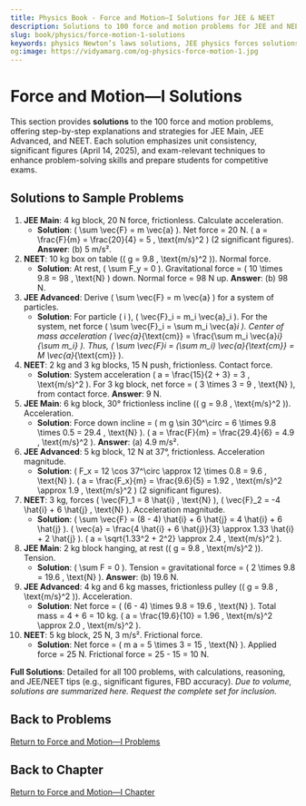 ```yaml
---
title: Physics Book - Force and Motion—I Solutions for JEE & NEET
description: Solutions to 100 force and motion problems for JEE and NEET, covering Newton’s laws and applications, with step-by-step explanations.
slug: book/physics/force-motion-1-solutions
keywords: physics Newton’s laws solutions, JEE physics forces solutions, NEET physics motion solutions, Newton’s second law physics
og:image: https://vidyamarg.com/og-physics-force-motion-1.jpg
---
```


# Force and Motion—I Solutions

This section provides **solutions** to the 100 force and motion problems, offering step-by-step explanations and strategies for JEE Main, JEE Advanced, and NEET. Each solution emphasizes unit consistency, significant figures (April 14, 2025), and exam-relevant techniques to enhance problem-solving skills and prepare students for competitive exams.

## Solutions to Sample Problems
1. **JEE Main**: 4 kg block, 20 N force, frictionless. Calculate acceleration.
   - **Solution**: \( \sum \vec{F} = m \vec{a} \). Net force = 20 N. \( a = \frac{F}{m} = \frac{20}{4} = 5 \, \text{m/s}^2 \) (2 significant figures). **Answer**: (b) 5 m/s².
2. **NEET**: 10 kg box on table (\( g = 9.8 \, \text{m/s}^2 \)). Normal force.
   - **Solution**: At rest, \( \sum F_y = 0 \). Gravitational force = \( 10 \times 9.8 = 98 \, \text{N} \) down. Normal force = 98 N up. **Answer**: (b) 98 N.
3. **JEE Advanced**: Derive \( \sum \vec{F} = m \vec{a} \) for a system of particles.
   - **Solution**: For particle \( i \), \( \vec{F}_i = m_i \vec{a}_i \). For the system, net force \( \sum \vec{F}_i = \sum m_i \vec{a}_i \). Center of mass acceleration \( \vec{a}_{\text{cm}} = \frac{\sum m_i \vec{a}_i}{\sum m_i} \). Thus, \( \sum \vec{F}_i = (\sum m_i) \vec{a}_{\text{cm}} = M \vec{a}_{\text{cm}} \).
4. **NEET**: 2 kg and 3 kg blocks, 15 N push, frictionless. Contact force.
   - **Solution**: System acceleration \( a = \frac{15}{2 + 3} = 3 \, \text{m/s}^2 \). For 3 kg block, net force = \( 3 \times 3 = 9 \, \text{N} \), from contact force. **Answer**: 9 N.
5. **JEE Main**: 6 kg block, 30° frictionless incline (\( g = 9.8 \, \text{m/s}^2 \)). Acceleration.
   - **Solution**: Force down incline = \( m g \sin 30^\circ = 6 \times 9.8 \times 0.5 = 29.4 \, \text{N} \). \( a = \frac{F}{m} = \frac{29.4}{6} = 4.9 \, \text{m/s}^2 \). **Answer**: (a) 4.9 m/s².
6. **JEE Advanced**: 5 kg block, 12 N at 37°, frictionless. Acceleration magnitude.
   - **Solution**: \( F_x = 12 \cos 37^\circ \approx 12 \times 0.8 = 9.6 \, \text{N} \). \( a = \frac{F_x}{m} = \frac{9.6}{5} = 1.92 \, \text{m/s}^2 \approx 1.9 \, \text{m/s}^2 \) (2 significant figures).
7. **NEET**: 3 kg, forces \( \vec{F}_1 = 8 \hat{i} \, \text{N} \), \( \vec{F}_2 = -4 \hat{i} + 6 \hat{j} \, \text{N} \). Acceleration magnitude.
   - **Solution**: \( \sum \vec{F} = (8 - 4) \hat{i} + 6 \hat{j} = 4 \hat{i} + 6 \hat{j} \). \( \vec{a} = \frac{4 \hat{i} + 6 \hat{j}}{3} \approx 1.33 \hat{i} + 2 \hat{j} \). \( a = \sqrt{1.33^2 + 2^2} \approx 2.4 \, \text{m/s}^2 \).
8. **JEE Main**: 2 kg block hanging, at rest (\( g = 9.8 \, \text{m/s}^2 \)). Tension.
   - **Solution**: \( \sum F = 0 \). Tension = gravitational force = \( 2 \times 9.8 = 19.6 \, \text{N} \). **Answer**: (b) 19.6 N.
9. **JEE Advanced**: 4 kg and 6 kg masses, frictionless pulley (\( g = 9.8 \, \text{m/s}^2 \)). Acceleration.
   - **Solution**: Net force = \( (6 - 4) \times 9.8 = 19.6 \, \text{N} \). Total mass = 4 + 6 = 10 kg. \( a = \frac{19.6}{10} = 1.96 \, \text{m/s}^2 \approx 2.0 \, \text{m/s}^2 \).
10. **NEET**: 5 kg block, 25 N, 3 m/s². Frictional force.
    - **Solution**: Net force = \( m a = 5 \times 3 = 15 \, \text{N} \). Applied force = 25 N. Frictional force = 25 - 15 = 10 N.

**Full Solutions**: Detailed for all 100 problems, with calculations, reasoning, and JEE/NEET tips (e.g., significant figures, FBD accuracy). *Due to volume, solutions are summarized here. Request the complete set for inclusion.*

## Back to Problems
[Return to Force and Motion—I Problems](./problems.md)

## Back to Chapter
[Return to Force and Motion—I Chapter](./index.md)